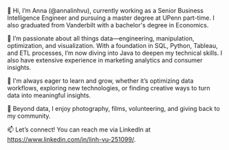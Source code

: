 👋 Hi, I’m Anna (@annalinhvu), currently working as a Senior Business Intelligence Engineer and pursuing a master degree at UPenn part-time. I also graduated from Vanderbilt with a bachelor's degree in Economics.

👀 I’m passionate about all things data—engineering, manipulation, optimization, and visualization. With a foundation in SQL, Python, Tableau, and ETL processes, I’m now diving into Java to deepen my technical skills. I also have extensive experience in marketing analytics and consumer insights.

🌱 I'm always eager to learn and grow, whether it’s optimizing data workflows, exploring new technologies, or finding creative ways to turn data into meaningful insights.

💞️ Beyond data, I enjoy photography, films, volunteering, and giving back to my community.

📫 Let’s connect! You can reach me via LinkedIn at https://www.linkedin.com/in/linh-vu-251099/.

<!---
annalinhvu/annalinhvu is a ✨ special ✨ repository because its `README.md` (this file) appears on your GitHub profile.
You can click the Preview link to take a look at your changes.
--->
